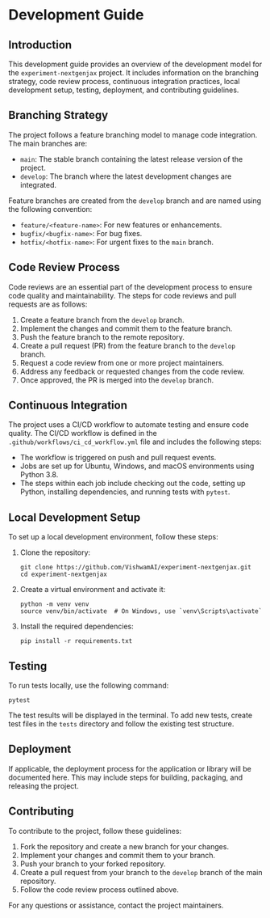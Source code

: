 # Development Guide

## Introduction
This development guide provides an overview of the development model for the `experiment-nextgenjax` project. It includes information on the branching strategy, code review process, continuous integration practices, local development setup, testing, deployment, and contributing guidelines.

## Branching Strategy
The project follows a feature branching model to manage code integration. The main branches are:
- `main`: The stable branch containing the latest release version of the project.
- `develop`: The branch where the latest development changes are integrated.

Feature branches are created from the `develop` branch and are named using the following convention:
- `feature/<feature-name>`: For new features or enhancements.
- `bugfix/<bugfix-name>`: For bug fixes.
- `hotfix/<hotfix-name>`: For urgent fixes to the `main` branch.

## Code Review Process
Code reviews are an essential part of the development process to ensure code quality and maintainability. The steps for code reviews and pull requests are as follows:
1. Create a feature branch from the `develop` branch.
2. Implement the changes and commit them to the feature branch.
3. Push the feature branch to the remote repository.
4. Create a pull request (PR) from the feature branch to the `develop` branch.
5. Request a code review from one or more project maintainers.
6. Address any feedback or requested changes from the code review.
7. Once approved, the PR is merged into the `develop` branch.

## Continuous Integration
The project uses a CI/CD workflow to automate testing and ensure code quality. The CI/CD workflow is defined in the `.github/workflows/ci_cd_workflow.yml` file and includes the following steps:
- The workflow is triggered on push and pull request events.
- Jobs are set up for Ubuntu, Windows, and macOS environments using Python 3.8.
- The steps within each job include checking out the code, setting up Python, installing dependencies, and running tests with `pytest`.

## Local Development Setup
To set up a local development environment, follow these steps:
1. Clone the repository:
   ```
   git clone https://github.com/VishwamAI/experiment-nextgenjax.git
   cd experiment-nextgenjax
   ```
2. Create a virtual environment and activate it:
   ```
   python -m venv venv
   source venv/bin/activate  # On Windows, use `venv\Scripts\activate`
   ```
3. Install the required dependencies:
   ```
   pip install -r requirements.txt
   ```

## Testing
To run tests locally, use the following command:
```
pytest
```
The test results will be displayed in the terminal. To add new tests, create test files in the `tests` directory and follow the existing test structure.

## Deployment
If applicable, the deployment process for the application or library will be documented here. This may include steps for building, packaging, and releasing the project.

## Contributing
To contribute to the project, follow these guidelines:
1. Fork the repository and create a new branch for your changes.
2. Implement your changes and commit them to your branch.
3. Push your branch to your forked repository.
4. Create a pull request from your branch to the `develop` branch of the main repository.
5. Follow the code review process outlined above.

For any questions or assistance, contact the project maintainers.
